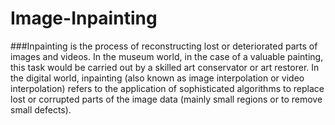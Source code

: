 # Image-Inpainting
###Inpainting is the process of reconstructing lost or deteriorated parts of images and videos. In the museum world, in the case of a valuable painting, this task would be carried out by a skilled art conservator or art restorer. In the digital world, inpainting (also known as image interpolation or video interpolation) refers to the application of sophisticated algorithms to replace lost or corrupted parts of the image data (mainly small regions or to remove small defects).
